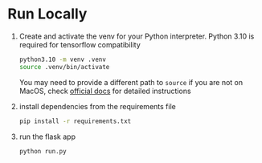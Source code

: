 # Run Locally

1. Create and activate the venv for your Python interpreter. Python 3.10 is required for tensorflow compatibility

   ```bash
   python3.10 -m venv .venv
   source .venv/bin/activate
   ```

   You may need to provide a different path to `source` if you are not on MacOS, check [official docs](https://packaging.python.org/en/latest/guides/installing-using-pip-and-virtual-environments/) for detailed instructions

1. install dependencies from the requirements file

   ```bash
   pip install -r requirements.txt
   ```

1. run the flask app

   ```bash
   python run.py
   ```
